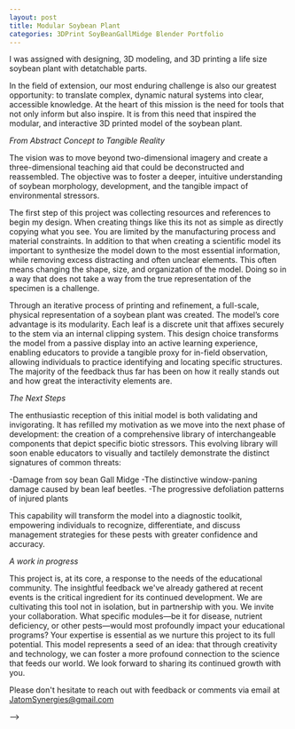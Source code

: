 ```yaml
---
layout: post
title: Modular Soybean Plant
categories: 3DPrint SoyBeanGallMidge Blender Portfolio
---
```

I was assigned with designing, 3D modeling, and 3D printing a life size soybean plant with detatchable parts.




In the field of extension, our most enduring challenge is also our greatest opportunity: to translate complex, dynamic natural systems into clear, accessible knowledge. At the heart of this mission is the need for tools that not only inform but also inspire. It is from this need that inspired the modular, and interactive 3D printed model of the soybean plant.


*From Abstract Concept to Tangible Reality*

The vision was to move beyond two-dimensional imagery and create a three-dimensional teaching aid that could be deconstructed and reassembled. The objective was to foster a deeper, intuitive understanding of soybean morphology, development, and the tangible impact of environmental stressors.

The first step of this project was collecting resources and references to begin my design. When creating things like this its not as simple as directly copying what you see. You are limited by the manufacturing process and material constraints. In addition to that when creating a scientific model its important to synthesize the model down to the most essential information, while removing excess distracting and often unclear elements. This often means changing the shape, size, and organization of the model. Doing so in a way that does not take a way from the true representation of the specimen is a challenge.

Through an iterative process of printing and refinement, a full-scale, physical representation of a soybean plant was created.
The model’s core advantage is its modularity. Each leaf is a discrete unit that affixes securely to the stem via an internal clipping system. This design choice transforms the model from a passive display into an active learning experience, enabling educators to provide a tangible proxy for in-field observation, allowing individuals to practice identifying and locating specific structures.
The majority of the feedback thus far has been on how it really stands out and how great the interactivity elements are.

*The Next Steps*

The enthusiastic reception of this initial model is both validating and invigorating. It has refilled my motivation as we move into the next phase of development: the creation of a comprehensive library of interchangeable components that depict specific biotic stressors.
This evolving library will soon enable educators to visually and tactilely demonstrate the distinct signatures of common threats:

-Damage from soy bean Gall Midge
-The distinctive window-paning damage caused by bean leaf beetles.
-The progressive defoliation patterns of injured plants

This capability will transform the model into a diagnostic toolkit, empowering individuals to recognize, differentiate, and discuss management strategies for these pests with greater confidence and accuracy.

*A work in progress*

This project is, at its core, a response to the needs of the educational community. The insightful feedback we've already gathered at recent events is the critical ingredient for its continued development. We are cultivating this tool not in isolation, but in partnership with you.
We invite your collaboration. What specific modules—be it for disease, nutrient deficiency, or other pests—would most profoundly impact your educational programs? Your expertise is essential as we nurture this project to its full potential.
This model represents a seed of an idea: that through creativity and technology, we can foster a more profound connection to the science that feeds our world. We look forward to sharing its continued growth with you.


Please don't hesitate to reach out with feedback or comments via email at JatomSynergies@gmail.com





<!-- ![Sketch_Front]({{"assets/images/Cell_Shading/Sketch_Front.png" | relative_url }})
Varius renders using cell shading techniques


<div style="text-align: center;">
  <video controls loop style="max-width: 100%; width: 600px; height: auto;">
    <source src="{{ site.baseurl }}/assets/Video/CellShrooms.mp4" type="video/mp4">
    Your browser does not support the video tag.
  </video>
</div>


<!-- ![Sketch_Front]({{"assets/images/Cell_Shading/Sketch_Front.png" | relative_url }}) -->
<!-- ![Sketch_Side]({{"assets/images/Cell_Shading/Sketch_Side.png" | relative_url }})
![Sketch_Dark]({{"assets/images/Cell_Shading/Sketch_Front_Dark.png" | relative_url }}) --> -->